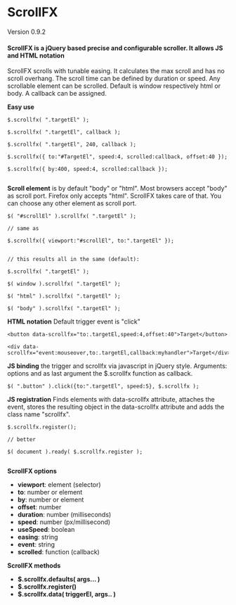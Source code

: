 # ScrollFX
Version 0.9.2

#### ScrollFX is a jQuery based precise and configurable scroller. It allows JS and HTML notation

ScrollFX scrolls with tunable easing. It calculates the max scroll and has no scroll overhang. The scroll time can be defined by duration or speed. Any scrollable element can be scrolled. Default is window respectively html or body. A callback can be assigned.

**Easy use**
```
$.scrollfx( ".targetEl" );

$.scrollfx( ".targetEl", callback );

$.scrollfx( ".targetEl", 240, callback );

$.scrollfx({ to:"#TargetEl", speed:4, scrolled:callback, offset:40 });

$.scrollfx({ by:400, speed:4, scrolled:callback });


```

**Scroll element** is by default "body" or "html". Most browsers accept "body" as scroll port. Firefox only accepts "html". ScrollFX takes care of that. You can choose any other element as scroll port.
```
$( "#scrollEl" ).scrollfx( ".targetEl" );

// same as

$.scrollfx({ viewport:"#scrollEl", to:".targetEl" });


// this results all in the same (default):

$.scrollfx( ".targetEl" );

$( window ).scrollfx( ".targetEl" );

$( "html" ).scrollfx( ".targetEl" );

$( "body" ).scrollfx( ".targetEl" );

```

**HTML notation** Default trigger event is "click"
```
<button data-scrollfx="to:.targetEl,speed:4,offset:40">Target</button>

<div data-scrollfx="event:mouseover,to:.targetEl,callback:myhandler">Target</div>

```

**JS binding** the trigger and scrollfx via javascript in jQuery style. Arguments: options and as last argument the $.scrollfx function as callback.
```
$( ".button" ).click({to:".targetEl", speed:5}, $.scrollfx );

```
**JS registration** Finds elements with data-scrollfx attribute, attaches the event, 
stores the resulting object in the data-scrollfx attribute and adds the class name "scrollfx".
```
$.scrollfx.register();

// better

$( document ).ready( $.scrollfx.register );


```
**ScrollFX options**

- **viewport**: element (selector)
- **to**: number or element
- **by**: number or element
- **offset**: number
- **duration**: number (milliseconds)
- **speed**: number (px/millisecond)
- **useSpeed**: boolean
- **easing**: string
- **event**: string
- **scrolled**: function (callback)

**ScrollFX methods**

- **$.scrollfx.defaults( args... )**
- **$.scrollfx.register()**
- **$.scrollfx.data( triggerEl, args.. )**

